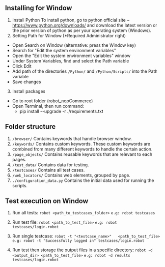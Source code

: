 ## Installing for Window
1.  Install Python
To install python, go to python official site − https://www.python.org/downloads/ and download the latest version or the prior version of python as per your operating system (Windows).
2.  Setting Path for Window  (*Required Administrator right)
*   Open Search on Window (alternative: press the Window key)
*   Search for "Edit the system environment variables"
*   Open the "Edit the system environment variables" window
*   Under System Variables, find and select the Path variable
*   Click Edit
*   Add path of the directories `/Python/` and `/Python/Scripts/` into the Path variable
*   Save changes
3.  Install packages
*   Go to root folder (robot_nopCommerce)
*   Open Terminal, then run command:
    *   pip install --upgrade -r ./requirements.txt


## Folder structure
1. `/browser/`
Contains keywords that handle browser window.
2. `/keywords/`
Contains custom keywords. These custom keywords are combined from many different keywords to handle the certain action.
3. `/page_objects/`
Contains reusable keywords that are relevant to each pages.
4. `/test_data/`
Contains data for testing.
5. `/testcases/`
Contains all test cases.
6. `/web_locators/`
Contains web elements, grouped by page.
7. `./configuration_data.py`
Contains the initial data used for running the scripts.

## Test execution on Window
1.   Run all tests:
    `robot <path_to_testcases_folder>`
    `e.g: robot testcases`

2.   Run test file:
    `robot <path_to_test_file>`
    `e.g: robot testcases/login.robot`

3.   Run single testcase:
    `robot -t "<testcase_name>"   <path_to_test_file>`
    `e.g: robot -t "Successfully logged in" testcases/login.robot`

4.  Run test then storage the output files in a specific directory:
    `robot -d <output_dir> <path_to_test_file>`
    `e.g: robot -d results testcases/login.robot`